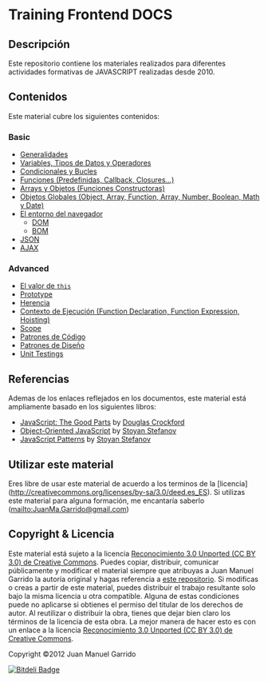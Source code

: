 # Training Frontend DOCS #

## Descripción ##

Este repositorio contiene los materiales realizados para diferentes actividades formativas de JAVASCRIPT realizadas desde 2010.

## Contenidos ##

Este material cubre los siguientes contenidos:

### Basic 

- [Generalidades](https://github.com/juanmaguitar/training-frontend-docs/tree/master/generalidades)
- [Variables, Tipos de Datos y Operadores](https://github.com/juanmaguitar/training-frontend-docs/tree/master/variable_tipos_datos_operadores)
- [Condicionales y Bucles](https://github.com/juanmaguitar/training-frontend-docs/tree/master/condiciones_bucles)
- [Funciones (Predefinidas, Callback, Closures...)](https://github.com/juanmaguitar/training-frontend-docs/tree/master/funciones)
- [Arrays y Objetos (Funciones Constructoras)](https://github.com/juanmaguitar/training-frontend-docs/tree/master/objetos)
- [Objetos Globales (Object, Array, Function, Array, Number, Boolean, Math y Date)](https://github.com/juanmaguitar/training-frontend-docs/tree/master/objetos_globales)
- [El entorno del navegador](https://github.com/juanmaguitar/training-frontend-docs/tree/master/entorno_navegador)
    -  [DOM](https://github.com/juanmaguitar/training-frontend-docs/tree/master/entorno_navegador/DOM)
    -  [BOM](https://github.com/juanmaguitar/training-frontend-docs/tree/master/entorno_navegador/BOM)
- [JSON](https://github.com/juanmaguitar/training-frontend-docs/tree/master/JSON)
- [AJAX](https://github.com/juanmaguitar/training-frontend-docs/tree/master/AJAX)


### Advanced

- [El valor de `this`](https://github.com/juanmaguitar/training-frontend-docs/tree/master/this)
- [Prototype](https://github.com/juanmaguitar/training-frontend-docs/tree/master/prototype)
- [Herencia](https://github.com/juanmaguitar/training-frontend-docs/tree/master/herencia)
- [Contexto de Ejecución (Function Declaration, Function Expression, Hoisting)](https://github.com/juanmaguitar/training-frontend-docs/tree/master/contexto_ejecucion)
- [Scope](https://github.com/juanmaguitar/training-frontend-docs/tree/master/scope)
- [Patrones de Código](https://github.com/juanmaguitar/training-frontend-docs/tree/master/patrones_codigo)
- [Patrones de Diseño](https://github.com/juanmaguitar/training-frontend-docs/tree/master/patrones_diseno)
- [Unit Testings](https://github.com/juanmaguitar/training-frontend-docs/tree/master/unit_testings)

## Referencias ##

Ademas de los enlaces reflejados en los documentos, este material está ampliamente basado en los siguientes libros:

- [JavaScript: The Good Parts](http://www.amazon.com/dp/0596517742) by [Douglas Crockford](http://www.crockford.com/)
- [Object-Oriented JavaScript](http://www.amazon.com/dp/1847194141) by [Stoyan Stefanov](https://twitter.com/stoyanstefanov)
- [JavaScript Patterns](http://www.amazon.com/dp/0596806752) by [Stoyan Stefanov](https://twitter.com/stoyanstefanov)

## Utilizar este material ##

Eres libre de usar este material de acuerdo a los terminos de la [licencia]
(http://creativecommons.org/licenses/by-sa/3.0/deed.es_ES). Si utilizas este material
para alguna formación, me encantaría saberlo (<mailto:JuanMa.Garrido@gmail.com>)

## Copyright & Licencia ##

Este material está sujeto a la licencia [Reconocimiento 3.0 Unported (CC BY 3.0) de Creative Commons](http://creativecommons.org/licenses/by-sa/3.0/deed.es_ES). Puedes copiar, distribuir, comunicar públicamente y modificar el material siempre que atribuyas a Juan Manuel Garrido la autoría original y hagas referencia a [este repositorio](https://github.com/juanmaguitar/training-frontend-docs). Si modificas o creas a partir de este material, puedes distribuir el trabajo resultante solo bajo la misma licencia u otra compatible. Alguna de estas condiciones puede no aplicarse si obtienes el permiso del titular de los derechos de autor.  Al reutilizar o distribuir la obra, tienes que dejar bien claro los términos de la licencia de esta obra. La mejor manera de hacer esto es con un enlace a la licencia [Reconocimiento 3.0 Unported (CC BY 3.0) de Creative Commons](http://creativecommons.org/licenses/by-sa/3.0/deed.es_ES).

Copyright &copy;2012 Juan Manuel Garrido



[![Bitdeli Badge](https://d2weczhvl823v0.cloudfront.net/juanmaguitar/training-frontend-docs/trend.png)](https://bitdeli.com/free "Bitdeli Badge")

